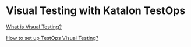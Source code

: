 # Visual Testing with Katalon TestOps

[What is Visual Testing?](https://docs.katalon.com/katalon-analytics/docs/visual-testing-overview.html#what-is-visual-testing)

[How to set up TestOps Visual Testing?](https://docs.katalon.com/katalon-studio/docs/katalon-analytics-beta-integration.html#settings)
